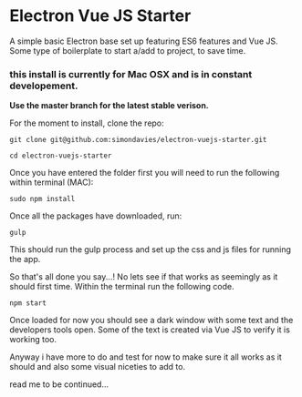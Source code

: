 # Electron Vue JS Starter
A simple basic Electron base set up featuring ES6 features and Vue JS.  Some type of boilerplate to start a/add to project, to save time.

### this install is currently for Mac OSX and is in constant developement.
__Use the master branch for the latest stable verison.__

For the moment to install, clone the repo:

```
git clone git@github.com:simondavies/electron-vuejs-starter.git
```

```
cd electron-vuejs-starter
```


Once you have entered the folder first you will need to run the following within terminal (MAC):

```
sudo npm install
```

Once all the packages have downloaded, run:

```
gulp
```

This should run the gulp process and set up the css and js files for running the app.

So that's all done you say...! No lets see if that works as seemingly as it should first time. Within the terminal run the following code.

```
npm start
```

Once loaded for now you should see a dark window with some text and the developers tools open. Some of the text is created via Vue JS to verify it is working too.

Anyway i have more to do and test for now to make sure it all works as it should and also some visual niceties to add to.

read me to be continued...

